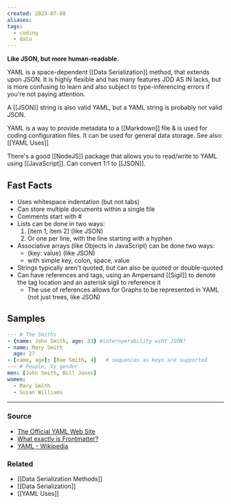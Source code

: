 ```yaml
---
created: 2023-07-08
aliases: 
tags:
  - coding
  - data
---
```

**Like JSON, but more human-readable.**

YAML is a space-dependent [[Data Serialization]] method, that extends upon JSON. It is highly flexible and has many features JDD AS IN lacks, but is more confusing to learn and also subject to type-inferencing errors if you're not paying attention.

A [[JSON]] string is also valid YAML, but a YAML string is probably not valid JSON. 

YAML is a way to provide metadata to a [[Markdown]] file & is used for coding configuration files. It can be used for general data storage. See also: [[YAML Uses]] 

There's a good [[NodeJS]] package that allows you to read/write to YAML using [[JavaScript]]. Can convert 1:1 to [[JSON]].

## Fast Facts

- Uses whitespace indentation (but not tabs)
- Can store multiple documents within a single file
- Comments start with #
- Lists can be done in two ways:
    1. [item 1, item 2] (like JSON)
    2. Or one per line, with the line starting with a hyphen
- Associative arrays (like Objects in JavaScript) can be done two ways:
    - {key: value} (like JSON)
    - with simple key, colon, space, value
- Strings typically aren't quoted, but can also be quoted or double-quoted
- Can have references and tags, using an Ampersand [[Sigil]] to denote the tag location and an asterisk sigil to reference it
    - The use of references allows for Graphs to be represented in YAML (not just trees, like JSON)

## Samples

```yaml
--- # The Smiths
- {name: John Smith, age: 33} #interoperability wiht JSON?
- name: Mary Smith
  age: 27
- [name, age]: [Rae Smith, 4]   # sequences as keys are supported
--- # People, by gender
men: [John Smith, Bill Jones]
women:
  - Mary Smith
  - Susan Williams
```

****
### Source
- [The Official YAML Web Site](https://yaml.org/)
- [What exactly is Frontmatter?](https://daily-dev-tips.com/posts/what-exactly-is-frontmatter/)
- [YAML - Wikipedia](https://en.wikipedia.org/wiki/YAML)

### Related
- [[Data Serialization Methods]] 
- [[Data Serialization]] 
- [[YAML Uses]]